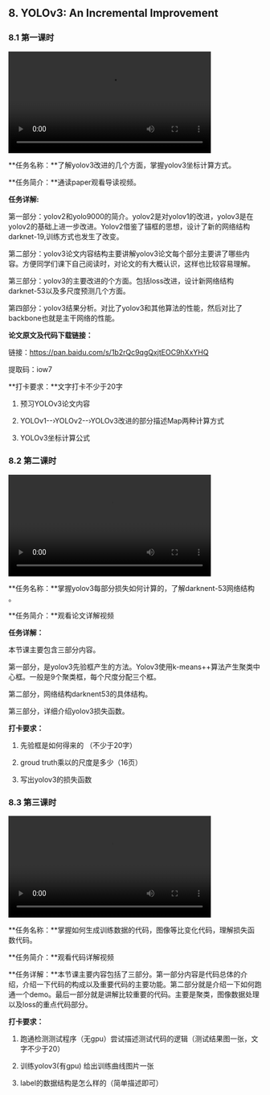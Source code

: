 ## 8. YOLOv3: An Incremental Improvement

### 8.1 第一课时

<video width=80%  controls >
	<source type="video/mp4" src="008-yolov-an-incremental-improvement/008-1.mp4">
</video>

**任务名称：**了解yolov3改进的几个方面，掌握yolov3坐标计算方式。

**任务简介：**通读paper观看导读视频。

**任务详解:** 

第一部分：yolov2和yolo9000的简介。yolov2是对yolov1的改进，yolov3是在yolov2的基础上进一步改进。Yolov2借鉴了锚框的思想，设计了新的网络结构darknet-19,训练方式也发生了改变。     

第二部分：yolov3论文内容结构主要讲解yolov3论文每个部分主要讲了哪些内容。方便同学们课下自己阅读时，对论文的有大概认识，这样也比较容易理解。

第三部分：yolov3的主要改进的个方面。包括loss改进，设计新网络结构darknet-53以及多尺度预测几个方面。

第四部分：yolov3结果分析。对比了yolov3和其他算法的性能，然后对比了backbone也就是主干网络的性能。

**论文原文及代码下载链接：**

链接：https://pan.baidu.com/s/1b2rQc9qgQxjtEOC9hXxYHQ 

提取码：iow7 

**打卡要求：**文字打卡不少于20字

1. 预习YOLOv3论文内容

2. YOLOv1--›YOLOv2--›YOLOv3改进的部分描述Map两种计算方式

3. YOLOv3坐标计算公式

### 8.2 第二课时

<video width=80%  controls >
	<source type="video/mp4" src="008-yolov-an-incremental-improvement/008-2.mp4">
</video>

**任务名称：**掌握yolov3每部分损失如何计算的，了解darknent-53网络结构 。

**任务简介：**观看论文详解视频

**任务详解：**

本节课主要包含三部分内容。

第一部分，是yolov3先验框产生的方法。Yolov3使用k-means++算法产生聚类中心框。一般是9个聚类框，每个尺度分配三个框。

第二部分，网络结构darknent53的具体结构。

第三部分，详细介绍yolov3损失函数。

**打卡要求：**

1. 先验框是如何得来的 （不少于20字）

2. groud truth乘以的尺度是多少（16页）

3. 写出yolov3的损失函数 

### 8.3 第三课时

<video width=80%  controls >
	<source type="video/mp4" src="008-yolov-an-incremental-improvement/008-3.mp4">
</video>

**任务名称：**掌握如何生成训练数据的代码，图像等比变化代码，理解损失函数代码。

**任务简介：**观看代码详解视频

**任务详解：**本节课主要内容包括了三部分。第一部分内容是代码总体的介绍，介绍一下代码的构成以及重要代码的主要功能。第二部分就是介绍一下如何跑通一个demo。最后一部分就是讲解比较重要的代码。主要是聚类，图像数据处理以及loss的重点代码部分。

**打卡要求：**

1. 跑通检测测试程序（无gpu）尝试描述测试代码的逻辑（测试结果图一张，文字不少于20）

2. 训练yolov3(有gpu) 给出训练曲线图片一张

3. label的数据结构是怎么样的（简单描述即可）
